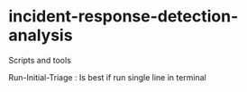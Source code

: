 # incident-response-detection-analysis
Scripts and tools

Run-Initial-Triage : Is best if run single line in terminal
